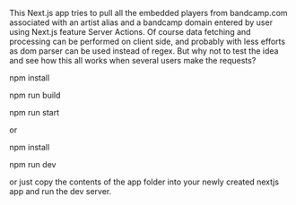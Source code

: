 This Next.js app tries to pull all the embedded players from bandcamp.com associated with an artist alias and a bandcamp domain entered by user using Next.js feature Server Actions.
Of course data fetching and processing can be performed on client side, and probably with less efforts as dom parser can be used instead of regex. But why not to test the idea and see how this all works when several users make the requests?

npm install

npm run build

npm run start

or

npm install

npm run dev

or just copy the contents of the app folder into your newly created nextjs app and run the dev server.








